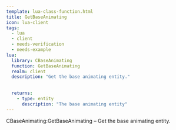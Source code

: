 ```yaml
---
template: lua-class-function.html
title: GetBaseAnimating
icon: lua-client
tags:
  - lua
  - client
  - needs-verification
  - needs-example
lua:
  library: CBaseAnimating
  function: GetBaseAnimating
  realm: client
  description: "Get the base animating entity."
  
  
  returns:
    - type: entity
      description: "The base animating entity"
---
```


<div class="lua__search__keywords">
CBaseAnimating:GetBaseAnimating &#x2013; Get the base animating entity.
</div>
